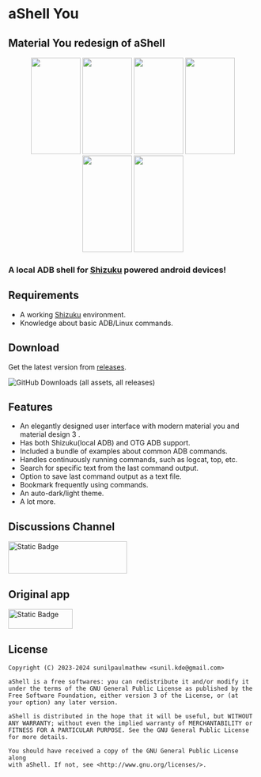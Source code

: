 # aShell You
## Material You redesign of aShell

<p style="text-align: center"><img src="https://github.com/DP-Hridayan/aShellYou/assets/157479796/906fad48-ed2e-4089-b4c6-f66d8e6bdc89" alt="" width="100" height="195" /> <img src="https://github.com/DP-Hridayan/aShellYou/assets/157479796/38e699c0-1e02-4bbb-8a9f-a148ab6cf66d" alt="" width="100" height="195" /> <img src="https://github.com/DP-Hridayan/aShellYou/assets/157479796/275d2711-53b6-47d4-aadf-76ca1a775071" alt="" width="100" height="195" /> 
<img src="https://github.com/DP-Hridayan/aShellYou/assets/157479796/092252af-12d7-4a6a-9419-f9e68f82bd6d" alt="" width="100" height="195" />
 <img src="https://github.com/DP-Hridayan/aShellYou/assets/157479796/83a7dc41-1b9c-495c-8e98-bae9e90b1205" alt="" width="100" height="195" />
 <img src="https://github.com/DP-Hridayan/aShellYou/assets/157479796/353dfd1d-95fb-43f9-a649-7f41ca67cd04" alt="" width="100" height="195" />
</p>

### A local ADB shell for [Shizuku](https://shizuku.rikka.app/) powered android devices!

## Requirements
* A working [Shizuku](https://shizuku.rikka.app/) environment.
* Knowledge about basic ADB/Linux commands.

## Download
Get the latest version from [releases](https://github.com/DP-Hridayan/ashell/releases).

![GitHub Downloads (all assets, all releases)](https://img.shields.io/github/downloads/DP-Hridayan/aShellYou/total?link=https%3A%2F%2Fgithub.com%2FDP-Hridayan%2FaShellYou%2Freleases)



## Features
* An elegantly designed user interface with modern material you and material design 3 .
* Has both Shizuku(local ADB) and OTG ADB support.
* Included a bundle of examples about common ADB commands.
* Handles continuously running commands, such as logcat, top, etc.
* Search for specific text from the last command output.
* Option to save last command output as a text file.
* Bookmark frequently using commands.
* An auto-dark/light theme.
* A lot more.

## Discussions Channel
<a href="https://t.me/aShellNew">
  <img src="https://img.shields.io/badge/telegram-blue?logo=telegram" alt="Static Badge" width="240" height="65">
</a>

## Original app
<a href="https://gitlab.com/sunilpaulmathew/ashell">
  <img src="https://img.shields.io/badge/gitlab-%23171321?logo=gitlab&logoColor=%23EF4F32&cacheSeconds=10" alt="Static Badge" height="40" width="130">
</a>

## License

    Copyright (C) 2023-2024 sunilpaulmathew <sunil.kde@gmail.com>

    aShell is a free softwares: you can redistribute it and/or modify it
    under the terms of the GNU General Public License as published by the
    Free Software Foundation, either version 3 of the License, or (at
    your option) any later version.

    aShell is distributed in the hope that it will be useful, but WITHOUT
    ANY WARRANTY; without even the implied warranty of MERCHANTABILITY or
    FITNESS FOR A PARTICULAR PURPOSE. See the GNU General Public License
    for more details.

    You should have received a copy of the GNU General Public License along
    with aShell. If not, see <http://www.gnu.org/licenses/>.
